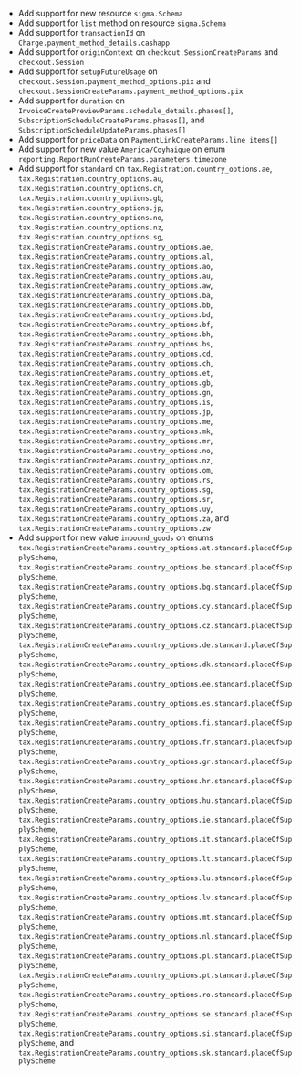 * Add support for new resource `sigma.Schema`
* Add support for `list` method on resource `sigma.Schema`
* Add support for `transactionId` on `Charge.payment_method_details.cashapp`
* Add support for `originContext` on `checkout.SessionCreateParams` and `checkout.Session`
* Add support for `setupFutureUsage` on `checkout.Session.payment_method_options.pix` and `checkout.SessionCreateParams.payment_method_options.pix`
* Add support for `duration` on `InvoiceCreatePreviewParams.schedule_details.phases[]`, `SubscriptionScheduleCreateParams.phases[]`, and `SubscriptionScheduleUpdateParams.phases[]`
* Add support for `priceData` on `PaymentLinkCreateParams.line_items[]`
* Add support for new value `America/Coyhaique` on enum `reporting.ReportRunCreateParams.parameters.timezone`
* Add support for `standard` on `tax.Registration.country_options.ae`, `tax.Registration.country_options.au`, `tax.Registration.country_options.ch`, `tax.Registration.country_options.gb`, `tax.Registration.country_options.jp`, `tax.Registration.country_options.no`, `tax.Registration.country_options.nz`, `tax.Registration.country_options.sg`, `tax.RegistrationCreateParams.country_options.ae`, `tax.RegistrationCreateParams.country_options.al`, `tax.RegistrationCreateParams.country_options.ao`, `tax.RegistrationCreateParams.country_options.au`, `tax.RegistrationCreateParams.country_options.aw`, `tax.RegistrationCreateParams.country_options.ba`, `tax.RegistrationCreateParams.country_options.bb`, `tax.RegistrationCreateParams.country_options.bd`, `tax.RegistrationCreateParams.country_options.bf`, `tax.RegistrationCreateParams.country_options.bh`, `tax.RegistrationCreateParams.country_options.bs`, `tax.RegistrationCreateParams.country_options.cd`, `tax.RegistrationCreateParams.country_options.ch`, `tax.RegistrationCreateParams.country_options.et`, `tax.RegistrationCreateParams.country_options.gb`, `tax.RegistrationCreateParams.country_options.gn`, `tax.RegistrationCreateParams.country_options.is`, `tax.RegistrationCreateParams.country_options.jp`, `tax.RegistrationCreateParams.country_options.me`, `tax.RegistrationCreateParams.country_options.mk`, `tax.RegistrationCreateParams.country_options.mr`, `tax.RegistrationCreateParams.country_options.no`, `tax.RegistrationCreateParams.country_options.nz`, `tax.RegistrationCreateParams.country_options.om`, `tax.RegistrationCreateParams.country_options.rs`, `tax.RegistrationCreateParams.country_options.sg`, `tax.RegistrationCreateParams.country_options.sr`, `tax.RegistrationCreateParams.country_options.uy`, `tax.RegistrationCreateParams.country_options.za`, and `tax.RegistrationCreateParams.country_options.zw`
* Add support for new value `inbound_goods` on enums `tax.RegistrationCreateParams.country_options.at.standard.placeOfSupplyScheme`, `tax.RegistrationCreateParams.country_options.be.standard.placeOfSupplyScheme`, `tax.RegistrationCreateParams.country_options.bg.standard.placeOfSupplyScheme`, `tax.RegistrationCreateParams.country_options.cy.standard.placeOfSupplyScheme`, `tax.RegistrationCreateParams.country_options.cz.standard.placeOfSupplyScheme`, `tax.RegistrationCreateParams.country_options.de.standard.placeOfSupplyScheme`, `tax.RegistrationCreateParams.country_options.dk.standard.placeOfSupplyScheme`, `tax.RegistrationCreateParams.country_options.ee.standard.placeOfSupplyScheme`, `tax.RegistrationCreateParams.country_options.es.standard.placeOfSupplyScheme`, `tax.RegistrationCreateParams.country_options.fi.standard.placeOfSupplyScheme`, `tax.RegistrationCreateParams.country_options.fr.standard.placeOfSupplyScheme`, `tax.RegistrationCreateParams.country_options.gr.standard.placeOfSupplyScheme`, `tax.RegistrationCreateParams.country_options.hr.standard.placeOfSupplyScheme`, `tax.RegistrationCreateParams.country_options.hu.standard.placeOfSupplyScheme`, `tax.RegistrationCreateParams.country_options.ie.standard.placeOfSupplyScheme`, `tax.RegistrationCreateParams.country_options.it.standard.placeOfSupplyScheme`, `tax.RegistrationCreateParams.country_options.lt.standard.placeOfSupplyScheme`, `tax.RegistrationCreateParams.country_options.lu.standard.placeOfSupplyScheme`, `tax.RegistrationCreateParams.country_options.lv.standard.placeOfSupplyScheme`, `tax.RegistrationCreateParams.country_options.mt.standard.placeOfSupplyScheme`, `tax.RegistrationCreateParams.country_options.nl.standard.placeOfSupplyScheme`, `tax.RegistrationCreateParams.country_options.pl.standard.placeOfSupplyScheme`, `tax.RegistrationCreateParams.country_options.pt.standard.placeOfSupplyScheme`, `tax.RegistrationCreateParams.country_options.ro.standard.placeOfSupplyScheme`, `tax.RegistrationCreateParams.country_options.se.standard.placeOfSupplyScheme`, `tax.RegistrationCreateParams.country_options.si.standard.placeOfSupplyScheme`, and `tax.RegistrationCreateParams.country_options.sk.standard.placeOfSupplyScheme`